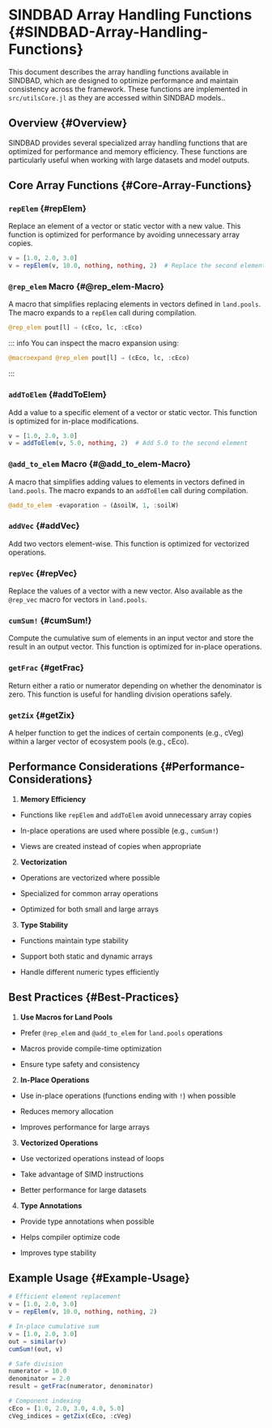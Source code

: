 
# SINDBAD Array Handling Functions {#SINDBAD-Array-Handling-Functions}

This document describes the array handling functions available in SINDBAD, which are designed to optimize performance and maintain consistency across the framework. These functions are implemented in `src/utilsCore.jl` as they are accessed within SINDBAD models..

## Overview {#Overview}

SINDBAD provides several specialized array handling functions that are optimized for performance and memory efficiency. These functions are particularly useful when working with large datasets and model outputs.

## Core Array Functions {#Core-Array-Functions}

### `repElem` {#repElem}

Replace an element of a vector or static vector with a new value. This function is optimized for performance by avoiding unnecessary array copies.

```julia
v = [1.0, 2.0, 3.0]
v = repElem(v, 10.0, nothing, nothing, 2)  # Replace the second element with 10.0
```


### `@rep_elem` Macro {#@rep_elem-Macro}

A macro that simplifies replacing elements in vectors defined in `land.pools`. The macro expands to a `repElem` call during compilation.

```julia
@rep_elem pout[l] ⇒ (cEco, lc, :cEco)
```


::: info You can inspect the macro expansion using:

```julia
@macroexpand @rep_elem pout[l] ⇒ (cEco, lc, :cEco)
```


:::

### `addToElem` {#addToElem}

Add a value to a specific element of a vector or static vector. This function is optimized for in-place modifications.

```julia
v = [1.0, 2.0, 3.0]
v = addToElem(v, 5.0, nothing, 2)  # Add 5.0 to the second element
```


### `@add_to_elem` Macro {#@add_to_elem-Macro}

A macro that simplifies adding values to elements in vectors defined in `land.pools`. The macro expands to an `addToElem` call during compilation.

```julia
@add_to_elem -evaporation ⇒ (ΔsoilW, 1, :soilW)
```


### `addVec` {#addVec}

Add two vectors element-wise. This function is optimized for vectorized operations.

### `repVec` {#repVec}

Replace the values of a vector with a new vector. Also available as the `@rep_vec` macro for vectors in `land.pools`.

### `cumSum!` {#cumSum!}

Compute the cumulative sum of elements in an input vector and store the result in an output vector. This function is optimized for in-place operations.

### `getFrac` {#getFrac}

Return either a ratio or numerator depending on whether the denominator is zero. This function is useful for handling division operations safely.

### `getZix` {#getZix}

A helper function to get the indices of certain components (e.g., cVeg) within a larger vector of ecosystem pools (e.g., cEco).

## Performance Considerations {#Performance-Considerations}
1. **Memory Efficiency**
  - Functions like `repElem` and `addToElem` avoid unnecessary array copies
    
  - In-place operations are used where possible (e.g., `cumSum!`)
    
  - Views are created instead of copies when appropriate
    
  
2. **Vectorization**
  - Operations are vectorized where possible
    
  - Specialized for common array operations
    
  - Optimized for both small and large arrays
    
  
3. **Type Stability**
  - Functions maintain type stability
    
  - Support both static and dynamic arrays
    
  - Handle different numeric types efficiently
    
  

## Best Practices {#Best-Practices}
1. **Use Macros for Land Pools**
  - Prefer `@rep_elem` and `@add_to_elem` for `land.pools` operations
    
  - Macros provide compile-time optimization
    
  - Ensure type safety and consistency
    
  
2. **In-Place Operations**
  - Use in-place operations (functions ending with `!`) when possible
    
  - Reduces memory allocation
    
  - Improves performance for large arrays
    
  
3. **Vectorized Operations**
  - Use vectorized operations instead of loops
    
  - Take advantage of SIMD instructions
    
  - Better performance for large datasets
    
  
4. **Type Annotations**
  - Provide type annotations when possible
    
  - Helps compiler optimize code
    
  - Improves type stability
    
  

## Example Usage {#Example-Usage}

```julia
# Efficient element replacement
v = [1.0, 2.0, 3.0]
v = repElem(v, 10.0, nothing, nothing, 2)

# In-place cumulative sum
v = [1.0, 2.0, 3.0]
out = similar(v)
cumSum!(out, v)

# Safe division
numerator = 10.0
denominator = 2.0
result = getFrac(numerator, denominator)

# Component indexing
cEco = [1.0, 2.0, 3.0, 4.0, 5.0]
cVeg_indices = getZix(cEco, :cVeg)
```

